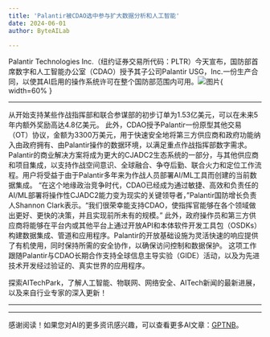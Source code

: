 ```yaml
---
title: 'Palantir被CDAO选中参与扩大数据分析和人工智能'
date: 2024-06-01
author: ByteAILab

---
```


Palantir Technologies Inc.（纽约证券交易所代码：PLTR）今天宣布，国防部首席数字和人工智能办公室（CDAO）授予其子公司Palantir USG，Inc.一份生产合同，以使其AI启用的操作系统许可在整个国防部范围内可用。![图片](https://ai-techpark.com/wp-content/uploads/2024/05/Palantir-960x540.jpg){ width=60% }

---
从开始支持某些作战指挥部和联合参谋部的初步订单为1.53亿美元，可以在未来5年内额外奖励高达4.8亿美元。
此外，CDAO授予Palantir一份原型其他交易（OT）协议，金额为3300万美元，用于快速安全地将第三方供应商和政府功能纳入由政府拥有、由Palantir操作的数据环境，以满足重点作战指挥部数字需求。
Palantir的商业解决方案将成为更大的CJADC2生态系统的一部分，与其他供应商和项目集成，以支持作战空间意识、全球融合、争夺后勤、联合火力和定位工作流程。用户将受益于由于Palantir多年来为作战人员部署AI/ML工具而创建的当前数据集成。
“在这个地缘政治竞争时代，CDAO已经成为通过敏捷、高效和负责任的AI/ML部署将操作性CJADC2能力变为现实的关键领导者，”Palantir国防增长负责人Shannon Clark表示。“我们很荣幸能支持CDAO，使指挥官能够在各个领域做出更好、更快的决策，并且实现前所未有的规模。”
此外，政府操作员和第三方供应商将能够在平台内或其他平台上通过开放API和本体软件开发工具包（OSDKs）构建数据集成、管道和应用程序。Palantir的开放基础设施为灵活快速的响应提供了有机使用，同时保持所需的安全协作，以确保访问控制和数据保护。
这项工作跟随Palantir与CDAO长期合作支持全球信息主导实验（GIDE）活动，以及为先进技术开发经过验证的、真实世界的应用程序。

探索AITechPark，了解人工智能、物联网、网络安全、AITech新闻的最新进展，以及来自行业专家的深入更新！

---
---
感谢阅读！如果您对AI的更多资讯感兴趣，可以查看更多AI文章：[GPTNB](https://gptnb.com)。